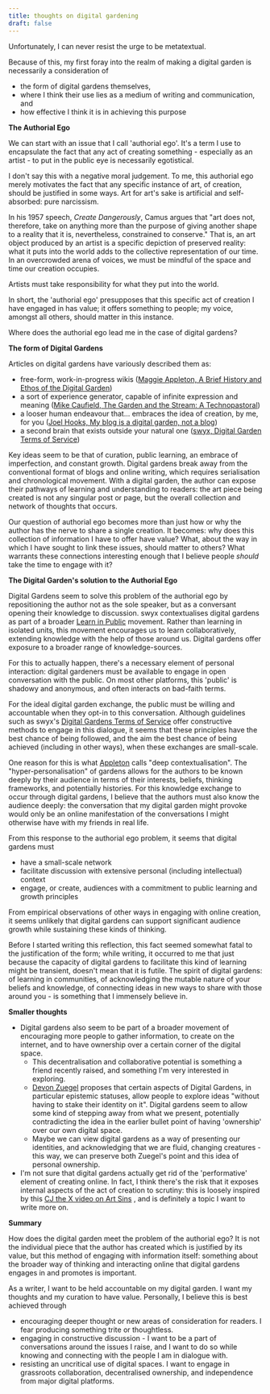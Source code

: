 ```yaml
---
title: thoughts on digital gardening
draft: false
---
```


Unfortunately, I can never resist the urge to be metatextual. 

Because of this, my first foray into the realm of making a digital garden is necessarily a consideration of
- the form of digital gardens themselves,
- where I think their use lies as a medium of writing and communication, and
- how effective I think it is in achieving this purpose

**The Authorial Ego**

We can start with an issue that I call 'authorial ego'. It's a term I use to encapsulate the fact that any act of creating something - especially as an artist - to put in the public eye is necessarily egotistical. 

I don't say this with a negative moral judgement. To me, this authorial ego merely motivates the fact that any specific instance of art, of creation, should be justified in some ways. Art for art's sake is artificial and self-absorbed: pure narcissism. 

In his 1957 speech, *Create Dangerously*, Camus argues that "art does not, therefore, take on anything more than the purpose of giving another shape to a reality that it is, nevertheless, constrained to conserve." That is, an art object produced by an artist is a specific depiction of preserved reality: what it puts into the world adds to the collective representation of our time. In an overcrowded arena of voices, we must be mindful of the space and time our creation occupies. 

Artists must take responsibility for what they put into the world. 

In short, the 'authorial ego' presupposes that this specific act of creation I have engaged in has value; it offers something to people; my voice, amongst all others, should matter in this instance. 

Where does the authorial ego lead me in the case of digital gardens? 

**The form of Digital Gardens**

Articles on digital gardens have variously described them as:
- free-form, work-in-progress wikis ([Maggie Appleton, A Brief History and Ethos of the Digital Garden](https://maggieappleton.com/garden-history))
- a sort of experience generator, capable of infinite expression and meaning ([Mike Caufield, The Garden and the Stream: A Technopastoral](https://hapgood.us/2015/10/17/the-garden-and-the-stream-a-technopastoral/))
- a looser human endeavour that... embraces the idea of creation, by me, for you ([Joel Hooks, My blog is a digital garden, not a blog](https://joelhooks.com/digital-garden))
- a second brain that exists outside your natural one ([swyx, Digital Garden Terms of Service](https://www.swyx.io/digital-garden-tos))

Key ideas seem to be that of curation, public learning, an embrace of imperfection, and constant growth. Digital gardens break away from the conventional format of blogs and online writing, which requires serialisation and chronological movement. With a digital garden, the author can expose their pathways of learning and understanding to readers: the art piece being created is not any singular post or page, but the overall collection and network of thoughts that occurs. 

Our question of authorial ego becomes more than just how or why the author has the nerve to share a single creation. It becomes: why does this collection of information I have to offer have value? What, about the way in which I have sought to link these issues, should matter to others? What warrants these connections interesting enough that I believe people _should_ take the time to engage with it?

**The Digital Garden's solution to the Authorial Ego**

Digital Gardens seem to solve this problem of the authorial ego by repositioning the author not as the sole speaker, but as a conversant opening their knowledge to discussion. swyx contextualises digital gardens as part of a broader [Learn in Public](https://www.swyx.io/learn-in-public) movement. Rather than learning in isolated units, this movement encourages us to learn collaboratively, extending knowledge with the help of those around us. Digital gardens offer exposure to a broader range of knowledge-sources.

For this to actually happen, there's a necessary element of personal interaction: digital gardeners must be available to engage in open conversation with the public. On most other platforms, this 'public' is shadowy and anonymous, and often interacts on bad-faith terms. 

For the ideal digital garden exchange, the public must be willing and accountable when they opt-in to this conversation. Although guidelines such as swyx's [Digital Gardens Terms of Service](https://www.swyx.io/digital-garden-tos) offer constructive methods to engage in this dialogue, it seems that these principles have the best chance of being followed, and the aim the best chance of being achieved (including in other ways), when these exchanges are small-scale.

One reason for this is what [Appleton](https://maggieappleton.com/garden-history) calls "deep contextualisation". The "hyper-personalisation" of gardens allows for the authors to be known deeply by their audience in terms of their interests, beliefs, thinking frameworks, and potentially histories. For this knowledge exchange to occur through digital gardens, I believe that the authors must also know the audience deeply: the conversation that my digital garden might provoke would only be an online manifestation of the conversations I might otherwise have with my friends in real life. 

From this response to the authorial ego problem, it seems that digital gardens must
- have a small-scale network
- facilitate discussion with extensive personal (including intellectual) context
- engage, or create, audiences with a commitment to public learning and growth principles

From empirical observations of other ways in engaging with online creation, it seems unlikely that digital gardens can support significant audience growth while sustaining these kinds of thinking. 

Before I started writing this reflection, this fact seemed somewhat fatal to the justification of the form; while writing, it occurred to me that just because the capacity of digital gardens to facilitate this kind of learning might be transient, doesn't mean that it is futile. The spirit of digital gardens: of learning in communities, of acknowledging the mutable nature of your beliefs and knowledge, of connecting ideas in new ways to share with those around you - is something that I immensely believe in. 

**Smaller thoughts**

- Digital gardens also seem to be part of a broader movement of encouraging more people to gather information, to create on the internet, and to have ownership over a certain corner of the digital space.
	- This decentralisation and collaborative potential is something a friend recently raised, and something I'm very interested in exploring.
	- [Devon Zuegel](https://devonzuegel.com/post/epistemic-statuses-are-lazy-and-that-is-a-good-thing) proposes that certain aspects of Digital Gardens, in particular epistemic statuses, allow people to explore ideas "without having to stake their identity on it". Digital gardens seem to allow some kind of stepping away from what we present, potentially contradicting the idea in the earlier bullet point of having 'ownership' over our own digital space. 
	- Maybe we can view digital gardens as a way of presenting our identities, and acknowledging that we are fluid, changing creatures - this way, we can preserve both Zuegel's point and this idea of personal ownership. 
- I'm not sure that digital gardens actually get rid of the 'performative' element of creating online. In fact, I think there's the risk that it exposes internal aspects of the act of creation to scrutiny: this is loosely inspired by this [CJ the X video on Art Sins](https://www.youtube.com/watch?v=dMpJFbwR8OM) , and is definitely a topic I want to write more on. 

**Summary**

How does the digital garden meet the problem of the authorial ego? It is not the individual piece that the author has created which is justified by its value, but this method of engaging with information itself: something about the broader way of thinking and interacting online that digital gardens engages in and promotes is important.

As a writer, I want to be held accountable on my digital garden. I want my thoughts and my curation to have value. Personally, I believe this is best achieved through 
- encouraging deeper thought or new areas of consideration for readers. I fear producing something trite or thoughtless.
- engaging in constructive discussion - I want to be a part of conversations around the issues I raise, and I want to do so while knowing and connecting with the people I am in dialogue with. 
- resisting an uncritical use of digital spaces. I want to engage in grassroots collaboration, decentralised ownership, and independence from major digital platforms. 